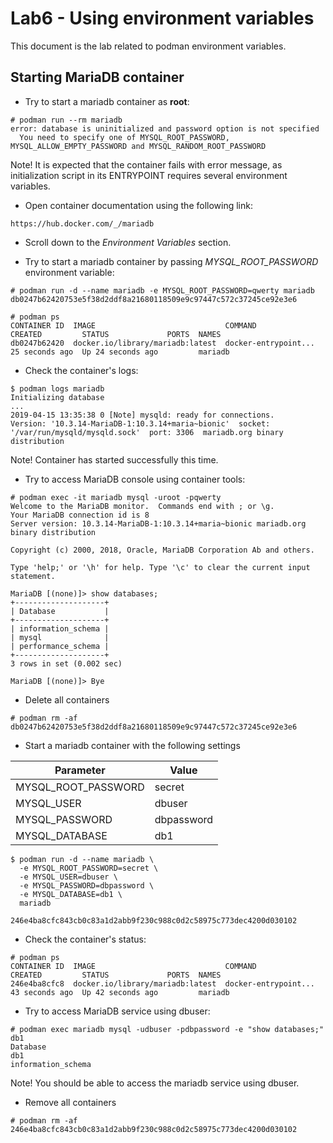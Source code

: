 # Lab6 - Using environment variables
This document is the lab related to podman environment variables.

## Starting MariaDB container

- Try to start a mariadb container as **root**:

```
# podman run --rm mariadb
error: database is uninitialized and password option is not specified 
  You need to specify one of MYSQL_ROOT_PASSWORD, MYSQL_ALLOW_EMPTY_PASSWORD and MYSQL_RANDOM_ROOT_PASSWORD
```

Note! It is expected that the container fails with error message, as initialization script in its ENTRYPOINT requires several environment variables.

- Open container documentation using the following link:

```
https://hub.docker.com/_/mariadb
```

- Scroll down to the *Environment Variables* section.

- Try to start a mariadb container by passing *MYSQL_ROOT_PASSWORD* environment variable:

```
# podman run -d --name mariadb -e MYSQL_ROOT_PASSWORD=qwerty mariadb
db0247b62420753e5f38d2ddf8a21680118509e9c97447c572c37245ce92e3e6

# podman ps
CONTAINER ID  IMAGE                             COMMAND               CREATED         STATUS             PORTS  NAMES
db0247b62420  docker.io/library/mariadb:latest  docker-entrypoint...  25 seconds ago  Up 24 seconds ago         mariadb
```

- Check the container's logs:

```
$ podman logs mariadb
Initializing database
...
2019-04-15 13:35:38 0 [Note] mysqld: ready for connections.
Version: '10.3.14-MariaDB-1:10.3.14+maria~bionic'  socket: '/var/run/mysqld/mysqld.sock'  port: 3306  mariadb.org binary distribution
```

Note! Container has started successfully this time.

- Try to access MariaDB console using container tools:

```
# podman exec -it mariadb mysql -uroot -pqwerty
Welcome to the MariaDB monitor.  Commands end with ; or \g.
Your MariaDB connection id is 8
Server version: 10.3.14-MariaDB-1:10.3.14+maria~bionic mariadb.org binary distribution

Copyright (c) 2000, 2018, Oracle, MariaDB Corporation Ab and others.

Type 'help;' or '\h' for help. Type '\c' to clear the current input statement.

MariaDB [(none)]> show databases;
+--------------------+
| Database           |
+--------------------+
| information_schema |
| mysql              |
| performance_schema |
+--------------------+
3 rows in set (0.002 sec)

MariaDB [(none)]> Bye
```

- Delete all containers

```
# podman rm -af
db0247b62420753e5f38d2ddf8a21680118509e9c97447c572c37245ce92e3e6
```

- Start a mariadb container with the following settings

Parameter           | Value
------------------- | -----
MYSQL_ROOT_PASSWORD | secret
MYSQL_USER          | dbuser
MYSQL_PASSWORD      | dbpassword
MYSQL_DATABASE      | db1

```
$ podman run -d --name mariadb \
  -e MYSQL_ROOT_PASSWORD=secret \
  -e MYSQL_USER=dbuser \
  -e MYSQL_PASSWORD=dbpassword \
  -e MYSQL_DATABASE=db1 \
  mariadb

246e4ba8cfc843cb0c83a1d2abb9f230c988c0d2c58975c773dec4200d030102
```

- Check the container's status:

```
# podman ps
CONTAINER ID  IMAGE                             COMMAND               CREATED         STATUS             PORTS  NAMES
246e4ba8cfc8  docker.io/library/mariadb:latest  docker-entrypoint...  43 seconds ago  Up 42 seconds ago         mariadb
```

- Try to access MariaDB service using dbuser:

```
# podman exec mariadb mysql -udbuser -pdbpassword -e "show databases;" db1
Database
db1
information_schema
```

Note! You should be able to access the mariadb service using dbuser.

- Remove all containers

```
# podman rm -af
246e4ba8cfc843cb0c83a1d2abb9f230c988c0d2c58975c773dec4200d030102
```
